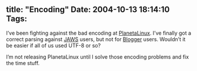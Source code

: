 title: "Encoding"
Date: 2004-10-13 18:14:10
Tags: 
---
<p>I’ve been fighting against the bad encoding at <a href="http://web.archive.org/web/20041018111240/http://www.planetalinux.com.mx/">PlanetaLinux</a>. I’ve finally got a correct parsing against <a href="http://web.archive.org/web/20041018111240/http://jaws-project.sf.net/">JAWS</a> users, but not for <a href="http://web.archive.org/web/20041018111240/http://blogger.com/">Blogger</a> users. Wouldn’t it be easier if all of us used UTF-8 or so?</p>

<p>I’m not releasing PlanetaLinux until I solve those encoding problems and fix the time stuff.</p>

